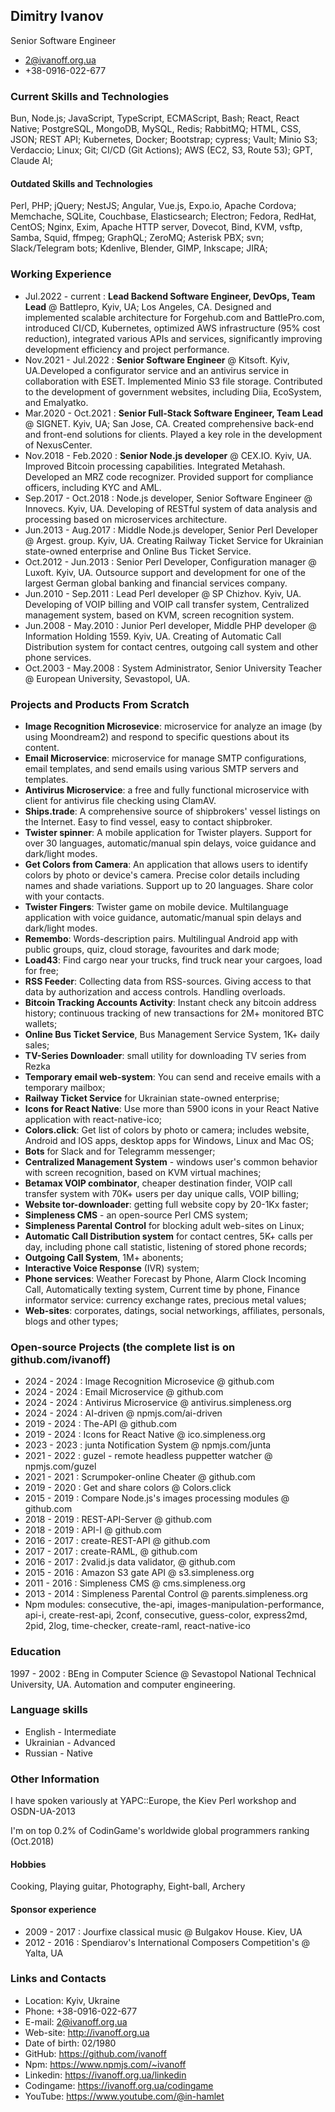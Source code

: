 ## Dimitry Ivanov

Senior Software Engineer

- 2@ivanoff.org.ua
- +38-0916-022-677

### Current Skills and Technologies
Bun, Node.js; JavaScript, TypeScript, ECMAScript, Bash; React, React Native; PostgreSQL, MongoDB, MySQL, Redis; RabbitMQ; HTML, CSS, JSON; REST API; Kubernetes, Docker; Bootstrap; cypress; Vault; Minio S3; Verdaccio; Linux; Git; CI/CD (Git Actions); AWS (EC2, S3, Route 53); GPT, Claude AI;

#### Outdated Skills and Technologies
Perl, PHP; jQuery; NestJS; Angular, Vue.js, Expo.io, Apache Cordova; Memchache, SQLite, Couchbase, Elasticsearch; Electron; Fedora, RedHat, CentOS; Nginx, Exim, Apache HTTP server, Dovecot, Bind, KVM, vsftp, Samba, Squid, ffmpeg; GraphQL; ZeroMQ; Asterisk PBX; svn; Slack/Telegram bots; Kdenlive, Blender, GIMP, Inkscape; JIRA;

### Working Experience
- Jul.2022 - current : **Lead Backend Software Engineer, DevOps, Team Lead** @ Battlepro, Kyiv, UA; Los Angeles, CA. Designed and implemented scalable architecture for Forgehub.com and BattlePro.com, introduced CI/CD, Kubernetes, optimized AWS infrastructure (95% cost reduction), integrated various APIs and services, significantly improving development efficiency and project performance.
- Nov.2021 - Jul.2022  : **Senior Software Engineer** @ Kitsoft. Kyiv, UA.Developed a configurator service and an antivirus service in collaboration with ESET. Implemented Minio S3 file storage. Contributed to the development of government websites, including Diia, EcoSystem, and Emalyatko.
- Mar.2020 - Oct.2021 : **Senior Full-Stack Software Engineer, Team Lead** @ SIGNET. Kyiv, UA; San Jose, CA. Created comprehensive back-end and front-end solutions for clients. Played a key role in the development of NexusCenter.
- Nov.2018 - Feb.2020 : **Senior Node.js developer** @ CEX.IO. Kyiv, UA. Improved Bitcoin processing capabilities. Integrated Metahash. Developed an MRZ code recognizer. Provided support for compliance officers, including KYC and AML.
- Sep.2017 - Oct.2018 : Node.js developer, Senior Software Engineer @ Innovecs. Kyiv, UA. Developing of RESTful system of data analysis and processing based on microservices architecture.
- Jun.2013 - Aug.2017 : Middle Node.js developer, Senior Perl Developer @ Argest. group. Kyiv, UA. Creating Railway Ticket Service for Ukrainian state-owned enterprise and Online Bus Ticket Service.
- Oct.2012 - Jun.2013 : Senior Perl Developer, Configuration manager @ Luxoft. Kyiv, UA. Outsource support and development for one of the largest German global banking and financial services company.
- Jun.2010 - Sep.2011 : Lead Perl developer @ SP Chizhov. Kyiv, UA. Developing of VOIP billing and VOIP call transfer system, Centralized management system, based on KVM, screen recognition system.
- Jun.2008 - May.2010 : Junior Perl developer, Middle PHP developer @ Information Holding 1559. Kyiv, UA. Creating of Automatic Call Distribution system for contact centres, outgoing call system and other phone services.
- Oct.2003 - May.2008 : System Administrator, Senior University Teacher @ European University, Sevastopol, UA.

### Projects and Products From Scratch
- **Image Recognition Microsevice**: microservice for analyze an image (by using Moondream2) and respond to specific questions about its content.
- **Email Microservice**: microservice for manage SMTP configurations, email templates, and send emails using various SMTP servers and templates.
- **Antivirus Microservice**: a free and fully functional microservice with client for antivirus file checking using ClamAV.
- **Ships.trade**: A comprehensive source of shipbrokers' vessel listings on the Internet. Easy to find vessel, easy to contact shipbroker.
- **Twister spinner**: A mobile application for Twister players. Support for over 30 languages, automatic/manual spin delays, voice guidance and dark/light modes.
- **Get Colors from Camera**: An application that allows users to identify colors by photo or device's camera. Precise color details including names and shade variations. Support up to 20 languages. Share color with your contacts.
- **Twister Fingers**: Twister game on mobile device. Multilanguage application with voice guidance, automatic/manual spin delays and dark/light modes.
- **Remembo**: Words-description pairs. Multilingual Android app with public groups, quiz, cloud storage, favourites and dark mode;
- **Load43**: Find cargo near your trucks, find truck near your cargoes, load for free;
- **RSS Feeder**: Collecting data from RSS-sources. Giving access to that data by authorization and access controls. Handling overloads.
- **Bitcoin Tracking Accounts Activity**: Instant check any bitcoin address history; continuous tracking of new transactions for 2M+ monitored BTC wallets;
- **Online Bus Ticket Service**, Bus Management Service System, 1K+ daily sales;
- **TV-Series Downloader**: small utility for downloading TV series from Rezka
- **Temporary email web-system**: You can send and receive emails with a temporary mailbox;
- **Railway Ticket Service** for Ukrainian state-owned enterprise;
- **Icons for React Native**: Use more than 5900 icons in your React Native application with react-native-ico;
- **Colors.click**: Get list of colors by photo or camera; includes website, Android and IOS apps, desktop apps for Windows, Linux and Mac OS;
- **Bots** for Slack and for Telegramm messenger;
- **Centralized Management System** - windows user's common behavior with screen recognition, based on KVM virtual machines;
- **Betamax VOIP combinator**, cheaper destination finder, VOIP call transfer system with 70K+ users per day unique calls, VOIP billing;
- **Website tor-downloader**: getting full website copy by 20-1Kx faster;
- **Simpleness CMS** - an open-source Perl CMS system;
- **Simpleness Parental Control** for blocking adult web-sites on Linux;
- **Automatic Call Distribution system** for contact centres, 5K+ calls per day, including phone call statistic, listening of stored phone records;
- **Outgoing Call System**, 1M+ abonents;
- **Interactive Voice Response** (IVR) system;
- **Phone services**: Weather Forecast by Phone, Alarm Clock Incoming Call, Automatically texting system, Current time by phone, Finance informator service: currency exchange rates, precious metal values;
- **Web-sites**: corporates, datings, social networkings, affiliates, personals, blogs and other types;

### Open-source Projects (the complete list is on github.com/ivanoff)
- 2024 - 2024 : Image Recognition Microsevice @ github.com
- 2024 - 2024 : Email Microservice @ github.com
- 2024 - 2024 : Antivirus Microservice @ antivirus.simpleness.org
- 2024 - 2024 : AI-driven @ npmjs.com/ai-driven
- 2019 - 2024 : The-API @ github.com
- 2019 - 2024 : Icons for React Native @ ico.simpleness.org
- 2023 - 2023 : junta Notification System @ npmjs.com/junta
- 2021 - 2022 : guzel - remote headless puppetter watcher @ npmjs.com/guzel
- 2021 - 2021 : Scrumpoker-online Cheater @ github.com
- 2019 - 2020 : Get and share colors @ Colors.click
- 2015 - 2019 : Compare Node.js's images processing modules @ github.com
- 2018 - 2019 : REST-API-Server @ github.com
- 2018 - 2019 : API-I @ github.com
- 2016 - 2017 : create-REST-API @ github.com
- 2017 - 2017 : create-RAML, @ github.com
- 2016 - 2017 : 2valid.js data validator, @ github.com
- 2015 - 2016 : Amazon S3 gate API @ s3.simpleness.org
- 2011 - 2016 : Simpleness CMS @ cms.simpleness.org
- 2013 - 2014 : Simpleness Parental Control @ parents.simpleness.org
- Npm modules: consecutive, the-api, images-manipulation-performance, api-i, create-rest-api, 2conf, consecutive, guess-color, express2md, 2pid, 2log, time-checker, create-raml, react-native-ico

### Education
1997 - 2002 : BEng in Computer Science @ Sevastopol National Technical University, UA. Automation and computer engineering.

### Language skills
- English - Intermediate
- Ukrainian - Advanced
- Russian - Native

### Other Information

I have spoken variously at YAPC::Europe, the Kiev Perl workshop and OSDN-UA-2013

I'm on top 0.2% of CodinGame's worldwide global programmers ranking (Oct.2018)

#### Hobbies
Cooking, Playing guitar, Photography, Eight-ball, Archery

#### Sponsor experience
- 2009 - 2017 : Jourfixe classical music @ Bulgakov House. Kiev, UA
- 2012 - 2016 : Spendiarov's International Composers Competition's @ Yalta, UA

### Links and Contacts

- Location: Kyiv, Ukraine
- Phone: +38-0916-022-677
- E-mail: 2@ivanoff.org.ua
- Web-site: http://ivanoff.org.ua
- Date of birth: 02/1980
- GitHub: https://github.com/ivanoff
- Npm: https://www.npmjs.com/~ivanoff
- Linkedin: https://ivanoff.org.ua/linkedin
- Codingame: https://ivanoff.org.ua/codingame
- YouTube: https://www.youtube.com/@in-hamlet
